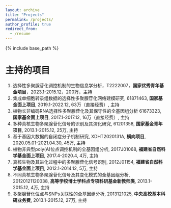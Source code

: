 ```yaml
---
layout: archive
title: "Projects"
permalink: /projects/
author_profile: true
redirect_from:
  - /resume
---
```


{% include base_path %}

# 主持的项目

1. 选择性多聚腺苷化调控机制的生物信息学分析，T2222007，**国家优秀青年基金项目**，2023.1-2015.12，200万，主持
2. 集成单细胞转录组数据的选择性多聚腺苷化网络建模研究, 61871463, **国家基金面上项目**, 2019.1-2022.12, 63万（直接经费）, 主持
3. 植物长非编码RNA选择性多聚腺苷化及其保守性的全基因组分析 61673323, **国家基金面上项目**, 2017.1-2017.12, 16万（直接经费）, 主持
4. 多种真核生物多聚腺苷化信号的识别及其演化研究, 61201358, **国家基金青年项目**, 2013.1-2015.12, 25万, 主持
5. 基于基因大数据的自闭症分子机制研究, XDHT2020131A, **横向项目**, 2020.05.01-2021.04.30, 45万, 主持
6. 植物非典型poly(A)位点调控机制的全基因组分析, 2017J01068, **福建省自然科学基金面上项目**, 2017.4-2020.4, 4万, 主持
7. 真核生物及其进化过程中的多聚腺苷化信号识别, 2012J01154, **福建省自然科学基金面上项目**, 2012.1-2014.12, 5万, 主持
8. 不同真核生物多聚腺苷化信号及其变化模式的全基因组分析, 20120121120038, **高等学校博士学科点专项科研基金新教师类**, 2013.1-2015.12, 4万, 主持
9. 多聚腺苷化位点与SNPs关联性的全基因组分析, 2013121025, **中央高校基本科研业务费**, 2013.1-2015.12, 27万, 主持

  
